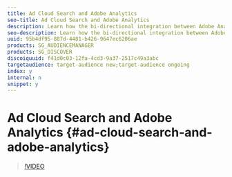 ```yaml
---
title: Ad Cloud Search and Adobe Analytics 
seo-title: Ad Cloud Search and Adobe Analytics 
description: Learn how the bi-directional integration between Adobe Analytics and Adobe Ad Cloud Search works. 
seo-description: Learn how the bi-directional integration between Adobe Analytics and Adobe Ad Cloud Search works. 
uuid: 95b4df95-887d-4481-b426-9647ec6206ae
products: SG_AUDIENCEMANAGER
products: SG_DISCOVER
discoiquuid: f41d0c03-12fa-4cd3-9a37-2517c49a3abc
targetaudience: target-audience new;target-audience ongoing
index: y
internal: n
snippet: y
---
```


# Ad Cloud Search and Adobe Analytics {#ad-cloud-search-and-adobe-analytics}

>[!VIDEO](https://video.tv.adobe.com/v/25892/?quality=12)


